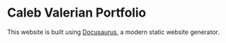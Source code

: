 # Caleb Valerian Portfolio

This website is built using [Docusaurus](https://docusaurus.io/), a modern static website generator.
